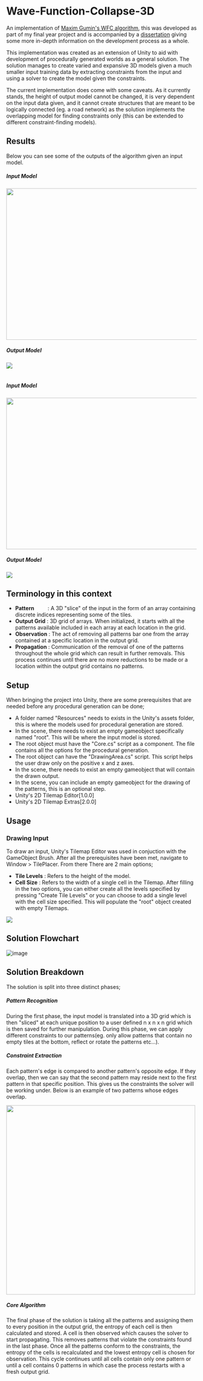 # Wave-Function-Collapse-3D
An implementation of [Maxim Gumin's WFC algorithm](https://github.com/mxgmn/WaveFunctionCollapse), this was developed as part of my final year project and is accompanied by a [dissertation](https://github.com/ppvcRbrt/Wave-Function-Collapse-3D/blob/main/Dissertation.pdf) giving some more in-depth information on the development process as a whole.

This implementation was created as an extension of Unity to aid with
development of procedurally generated worlds as a general solution. The
solution manages to create varied and expansive 3D models given a much smaller
input training data by extracting constraints from the input and using a solver to
create the model given the constraints.

The current implementation does come
with some caveats. As it currently stands, the height of output model cannot be
changed, it is very dependent on the input data given, and it
cannot create structures that are meant to be logically connected (eg. a road
network) as the solution implements the overlapping model for finding constraints only (this can be extended to different constraint-finding models).

## Results
Below you can see some of the outputs of the algorithm given an input model.

##### Input Model
<img src="https://user-images.githubusercontent.com/73713049/170087778-ccbe7411-eed4-4b9f-a401-743b20c19cd0.png" width="600" height = "400">

##### Output Model
<img src="https://user-images.githubusercontent.com/73713049/170088266-1ddbbaf1-5b5e-4612-b17c-6bc53cbd03b9.png">

</br>
</br>

##### Input Model
<img src="https://user-images.githubusercontent.com/73713049/170088677-78e12e28-22c0-465c-8be4-c28ba1d0d83a.png" width="600" height = "400">

##### Output Model
<img src="https://user-images.githubusercontent.com/73713049/170089071-059da888-378b-475a-8c57-8ee426125b06.png">

## Terminology in this context

- **Pattern** &emsp; &emsp;: A 3D "slice" of the input in the form of an array containing discrete indices representing some of the tiles.  
- **Output Grid** : 3D grid of arrays. When initialized, it starts with all the patterns available included in each array at each location in the grid.
- **Observation** : The act of removing all patterns bar one from the array contained at a specific location in the output grid.
- **Propagation** : Communication of the removal of one of the patterns throughout the whole grid which can result in further removals. This process continues until there are no more reductions to be made or a location within the output grid contains no patterns.

## Setup
When bringing the project into Unity, there are some prerequisites that are needed before any procedural generation can be done;
- A folder named "Resources" needs to exists in the Unity's assets folder, this is where the models used for procedural generation are stored.
- In the scene, there needs to exist an empty gameobject specifically named "root". This will be where the input model is stored.
- The root object must have the "Core.cs" script as a component. The file contains all the options for the procedural generation.
- The root object can have the "DrawingArea.cs" script. This script helps the user draw only on the positive x and z axes.
- In the scene, there needs to exist an empty gameobject that will contain the drawn output.
- In the scene, you can include an empty gameobject for the drawing of the patterns, this is an optional step.
- Unity's 2D Tilemap Editor[1.0.0]
- Unity's 2D Tilemap Extras[2.0.0]

## Usage
### Drawing Input
To draw an input, Unity's Tilemap Editor was used in conjuction with the GameObject Brush.
After all the prerequisites have been met, navigate to Window > TilePlacer. From there There are 2 main options;
- **Tile Levels** : Refers to the height of the model.
- **Cell Size** : Refers to the width of a single cell in the Tilemap.
After filling in the two options, you can either create all the levels specified by pressing "Create Tile Levels" or you can choose to add a single level with the cell size specified. This will populate the "root" object created with empty Tilemaps.
<img src="https://user-images.githubusercontent.com/73713049/170870639-123509c9-3e7d-41ee-8796-6ba3e0cdf267.png" style="position:relative;">




## Solution Flowchart
![image](https://user-images.githubusercontent.com/73713049/170090681-ff7e8935-510f-4f5a-99e6-fad19120c1fc.png)

## Solution Breakdown
The solution is split into three distinct phases;

##### Pattern Recognition
During the first phase, the input model is translated into a 3D grid which is then "sliced" at each unique position to a user defined n x n x n grid which is then saved for further manipulation. During this phase, we can apply different constraints to our patterns(eg. only allow patterns that contain no empty tiles at the bottom, reflect or rotate the patterns etc...).

##### Constraint Extraction
Each pattern's edge is compared to another pattern's opposite edge. If they overlap, then we can say that the second pattern may reside next to the first pattern in that specific position. This gives us the constraints the solver will be working under. Below is an example of two patterns whose edges overlap.

<img src="https://user-images.githubusercontent.com/73713049/170134092-d4a1ef40-3fea-4269-9951-ec013fa7571e.png" width = "500">

##### Core Algorithm
The final phase of the solution is taking all the patterns and assigning them to every position in the output grid, the entropy of each cell is then calculated and stored. A cell is then observed which causes the solver to start propagating. This removes patterns that violate the constraints found in the last phase. Once all the patterns conform to the constraints, the entropy of the cells is recalculated and the lowest entropy cell is chosen for observation. This cycle continues until all cells contain only one pattern or until a cell contains 0 patterns in which case the process restarts with a fresh output grid.
